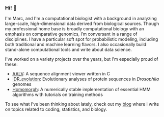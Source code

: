 ### Hi! 👋

I'm Marc, and I'm a computational biologist with a background in analyzing large-scale, high-dimensional data derived from biological sources. Though my professional home base is broadly computational biology with an emphasis on comparative genomics, I’m conversant in a range of disciplines. I have a particular soft spot for probabilistic modeling, including both traditional and machine learning flavors. I also occasionally build stand-alone computational tools and write about data science.

I've worked on a variety projects over the years, but I'm especially proud of these:
- [AALV](https://github.com/marcsingleton/AALV): A sequence alignment viewer written in C
- [IDR_evolution](https://github.com/marcsingleton/IDR_evolution2023): Evolutionary analyses of protein sequences in *Drosophila* genomes
- [Homomorph](https://github.com/marcsingleton/homomorph): A numerically stable implementation of essential HMM algorithms with tutorials on training methods

To see what I've been thinking about lately, check out my [blog](https://marcsingleton.github.io/) where I write on topics related to coding, statistics, and biology.
